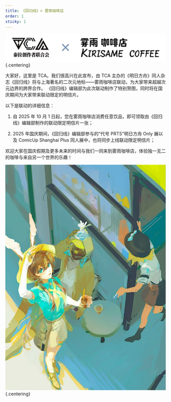 ```yaml
---
title: 《回归线》× 雾雨咖啡店
order: 1
sticky: 1
---
```


<!-- more -->

![ ](./res/kirisame/hero.webp) {.centering}

大家好，这里是 TCA。我们很高兴在此宣布，由 TCA 主办的《明日方舟》同人杂志《回归线》将与上海著名的二次元地标——雾雨咖啡店联动，为大家带来超越次元边界的跨界合作。
《回归线》编辑部为此次联动制作了特别贺图，同时将在国庆期间为大家带来联动限定的明信片。

以下是联动的详细信息：

1. 自 2025 年 10 月 1 日起，您在雾雨咖啡店消费任意饮品，即可领取由《回归线》编辑部制作的联动限定明信片一张；

2. 2025 年国庆期间，《回归线》编辑部参与的“代号 PRTS”明日方舟 Only 展以及 ComicUp Shanghai Plus 同人展中，也将同步上线联动限定明信片；

欢迎大家在国庆假期及更多未来的时间与我们一同来到雾雨咖啡店，体验独一无二的咖啡与来自另一个世界的乐趣！

![ ](./res/kirisame/image1.webp) {.centering}
